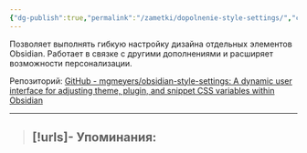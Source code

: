 ```yaml
---
{"dg-publish":true,"permalink":"/zametki/dopolnenie-style-settings/","created":"2024-07-13 14:55"}
---
```


Позволяет выполнять гибкую настройку дизайна отдельных элементов Obsidian. Работает в связке с другими дополнениями и расширяет возможности персонализации.

Репозиторий: [GitHub - mgmeyers/obsidian-style-settings: A dynamic user interface for adjusting theme, plugin, and snippet CSS variables within Obsidian](https://github.com/mgmeyers/obsidian-style-settings)

---
> [!urls]- Упоминания:
> - 